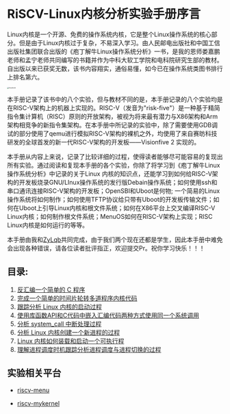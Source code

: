 # RiSCV-Linux内核分析实验手册序言

Linux内核是一个开源、免费的操作系统内核，它是整个Linux操作系统的核心部分。但是由于Linux内核过于复杂，不易深入学习。由人民邮电出版社和中国工信出版社集团联合出版的《庖丁解牛Linux操作系统分析》一书，是我的恩师娄嘉鹏老师和孟宁老师共同编写的书籍并作为中科大软工学院和电科院研究生部的教材。自出版以来已获奖无数，该书内容翔实，通俗易懂，如今已在操作系统类图书排行上排名第六。

<img src="https://ellog.oss-cn-beijing.aliyuncs.com/ossimgs/linuxbook.png" alt="linuxbook" style="zoom:25%;" />

本手册记录了该书中的八个实验，但与教材不同的是，本手册记录的八个实验均是在RISC-V架构上的机器上实现的。RISC-V（发音为"risk-five"）是一种基于精简指令集计算机（RISC）原则的开放架构，被视为将来最有潜力与X86架构和Arm架构相竞争的新指令集架构。在本手册中所记录的实验中，除了需要使用GDB调试的部分使用了qemu进行模拟RISC-V架构的裸机之外，均使用了来自赛昉科技研发的全球首发的新一代RISC-V架构的开发板——Visionfive 2 实现的。

本手册从内容上来说，记录了比较详细的过程，使得读者能够尽可能容易的复现出所有实验。通过阅读和复现本手册的各个实验，你除了将学习到《庖丁解牛Linux操作系统分析》中记录的关于Linux 内核的知识点，还能学习到如何给RISC-V架构的开发板烧录GNU/LInux操作系统的发行版Debain操作系统；如何使用ssh和串口通讯连接RISC-V架构的开发板；OpenSBI和Uboot是何物; 一个简易的Linux操作系统将如何制作；如何使用TFTP协议给只带有Uboot的开发板传输文件；如何在Uboot上引导Linux内核和根文件系统；如何在X86平台上交叉编译RISC-V Linux内核；如何制作根文件系统；MenuOS如何在RISC-V架构上实现；RISC Linux内核是如何运行的等等。

本手册由我和[ZyLqb](https://github.com/ZyLqb)共同完成，由于我们两个现在还都是学生，因此本手册中难免会出现各种错误，请各位读者批评指正，欢迎提交Pr。祝你学习快乐！！！

## 目录:

1. [反汇编一个简单的 C 程序](https://github.com/Elonisme/RiSCV-Linux/blob/master/Lab1%E5%8F%8D%E6%B1%87%E7%BC%96%E4%B8%80%E4%B8%AA%E7%AE%80%E5%8D%95%E7%9A%84%20C%20%E7%A8%8B%E5%BA%8F.md)
2. [完成一个简单的时间片轮转多道程序内核代码](https://github.com/Elonisme/RiSCV-Linux/blob/master/Lab2%E5%AE%8C%E6%88%90%E4%B8%80%E4%B8%AA%E7%AE%80%E5%8D%95%E7%9A%84%E6%97%B6%E9%97%B4%E7%89%87%E8%BD%AE%E8%BD%AC%E5%A4%9A%E9%81%93%E7%A8%8B%E5%BA%8F%E5%86%85%E6%A0%B8%E4%BB%A3%E7%A0%81.md)
3. [跟踪分析 Linux 内核的启动过程](https://github.com/Elonisme/RiSCV-Linux/blob/master/Lab3%E8%B7%9F%E8%B8%AA%E5%88%86%E6%9E%90%20Linux%20%E5%86%85%E6%A0%B8%E7%9A%84%E5%90%AF%E5%8A%A8%E8%BF%87%E7%A8%8B.md)
4. [使用库函数API和C代码中嵌入汇编代码两种方式使用同一个系统调用](https://github.com/Elonisme/RiSCV-Linux/blob/master/Lab4%E4%BD%BF%E7%94%A8%E5%BA%93%E5%87%BD%E6%95%B0%20API%20%E5%92%8C%20C%20%E4%BB%A3%E7%A0%81%E4%B8%AD%E5%B5%8C%E5%85%A5%E6%B1%87%E7%BC%96%E4%BB%A3%E7%A0%81%E4%B8%A4%E7%A7%8D%E6%96%B9%E5%BC%8F%E4%BD%BF%E7%94%A8%E5%90%8C%E4%B8%80%E4%B8%AA%E7%B3%BB%E7%BB%9F%E8%B0%83%E7%94%A8.md)
5. [分析 system_call 中断处理过程](https://github.com/Elonisme/RiSCV-Linux/blob/master/Lab5%E5%88%86%E6%9E%90%20system_call%20%E4%B8%AD%E6%96%AD%E5%A4%84%E7%90%86%E8%BF%87%E7%A8%8B.md)
6. [分析 Linux 内核创建一个新进程的过程](https://github.com/Elonisme/RiSCV-Linux/blob/master/Lab6%E5%88%86%E6%9E%90%20Linux%20%E5%86%85%E6%A0%B8%E5%88%9B%E5%BB%BA%E4%B8%80%E4%B8%AA%E6%96%B0%E8%BF%9B%E7%A8%8B%E7%9A%84%E8%BF%87%E7%A8%8B.md)
7. [Linux 内核如何装载和启动一个可执行程](https://github.com/Elonisme/RiSCV-Linux/blob/master/Lab7Linux%20%E5%86%85%E6%A0%B8%E5%A6%82%E4%BD%95%E8%A3%85%E8%BD%BD%E5%92%8C%E5%90%AF%E5%8A%A8%E4%B8%80%E4%B8%AA%E5%8F%AF%E6%89%A7%E8%A1%8C%E7%A8%8B.md)
8. [理解进程调度时机跟踪分析进程调度与进程切换的过程](https://github.com/Elonisme/RiSCV-Linux/blob/master/Lab8%E7%90%86%E8%A7%A3%E8%BF%9B%E7%A8%8B%E8%B0%83%E5%BA%A6%E6%97%B6%E6%9C%BA%E8%B7%9F%E8%B8%AA%E5%88%86%E6%9E%90%E8%BF%9B%E7%A8%8B%E8%B0%83%E5%BA%A6%E4%B8%8E%E8%BF%9B%E7%A8%8B%E5%88%87%E6%8D%A2%E7%9A%84%E8%BF%87%E7%A8%8B.md)



## 实验相关平台

- [riscv-menu](https://github.com/Elonisme/riscv-menu)

- [riscv-mykernel](https://github.com/Elonisme/riscv-mykernel#riscv-mykernel) 

